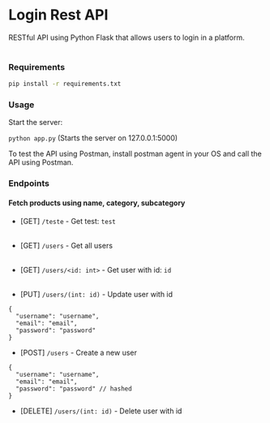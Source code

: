 <h1>Login Rest API</h1>
RESTful API using Python Flask that allows users to login in a platform.
<br> <br>

### Requirements
```bash
pip install -r requirements.txt
```

### Usage

Start the server:

`python app.py` (Starts the server on 127.0.0.1:5000)

To test the API using Postman, install postman agent in your OS and call the API using Postman.

### Endpoints

#### Fetch products using name, category, subcategory
- [GET] `/teste` - Get test: `test`
<br></br>
- [GET] `/users` - Get all users
<br></br>
- [GET] `/users/<id: int>` - Get user with id: `id`
<br></br>

- [PUT] `/users/(int: id)` - Update user with id
```
{
  "username": "username",
  "email": "email",
  "password": "password"
}
```

- [POST] `/users` - Create a new user
```
{
  "username": "username",
  "email": "email",
  "password": "password" // hashed
}
```

- [DELETE] `/users/(int: id)` - Delete user with id